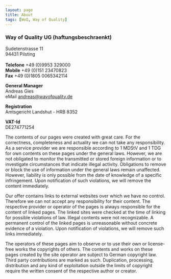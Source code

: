 ```yaml
---
layout: page
title: About
tags: [WoQ, Way of Quality]
---
```


### Way of Quality UG (haftungsbeschraenkt)

Sudetenstrasse 11 <br/>
94431 Pilsting    <br/>
<br/>
__Telefone__ +49 (0)9953 329000     <br/>
__Mobile__   +49 (0)151 23470823    <br/>
__Fax__      +49 (0)1805 0065342114 <br/>

__General Manager__ <br/>
Andreas Gies <br/>
eMail [andreas@wayofquality.de](mailto:andreas@wayofquality.de)

__Registration__ <br/>
Amtsgericht Landshut - HRB 8352

__VAT-Id__ <br/>
DE274771254

The contents of our pages were created with great care. For the correctness, completeness and actuality we can not take any responsibility. As a service provider we are responsible according to 1 MDStV and 1 TDG for own contents on these pages under the general laws. However, we are not obligated to monitor the transmitted or stored foreign information or to investigate circumstances that indicate illegal activity. Obligations to remove or block the use of information under the general laws remain unaffected. However, liability is only possible from the date of knowledge of a specific infringement. Upon notification of such violations, we will remove the content immediately.

Our offer contains links to external websites over which we have no control. Therefore we can not accept any responsibility for their content. The respective provider or operator of the pages is always responsible for the content of linked pages. The linked sites were checked at the time of linking for possible violations of law. Illegal contents were not recognizable. A permanent control of the linked pages is unreasonable without concrete evidence of a violation. Upon notification of violations, we will remove such links immediately.

The operators of these pages aim to observe or to use their own or license-free works the copyrights of others. The contents and works on these pages created by the site operator are subject to German copyright law. Third party contributions are marked as such. Duplication, processing, distribution and any kind of exploitation outside the limits of copyright require the written consent of the respective author or creator.

